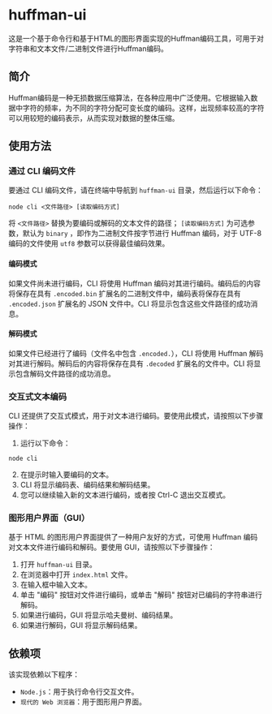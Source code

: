 # huffman-ui

这是一个基于命令行和基于HTML的图形界面实现的Huffman编码工具，可用于对字符串和文本文件/二进制文件进行Huffman编码。

## 简介
Huffman编码是一种无损数据压缩算法，在各种应用中广泛使用。它根据输入数据中字符的频率，为不同的字符分配可变长度的编码。这样，出现频率较高的字符可以用较短的编码表示，从而实现对数据的整体压缩。

## 使用方法

### 通过 CLI 编码文件

要通过 CLI 编码文件，请在终端中导航到 `huffman-ui` 目录，然后运行以下命令：

```shell
node cli <文件路径> [读取编码方式]
```

将 `<文件路径>` 替换为要编码或解码的文本文件的路径； `[读取编码方式]` 为可选参数，默认为 `binary` ，即作为二进制文件按字节进行 Huffman 编码，对于 UTF-8 编码的文件使用 `utf8` 参数可以获得最佳编码效果。

#### 编码模式

如果文件尚未进行编码，CLI 将使用 Huffman 编码对其进行编码。编码后的内容将保存在具有 `.encoded.bin` 扩展名的二进制文件中，编码表将保存在具有 `.encoded.json` 扩展名的 JSON 文件中。CLI 将显示包含这些文件路径的成功消息。

#### 解码模式

如果文件已经进行了编码（文件名中包含 `.encoded.`），CLI 将使用 Huffman 解码对其进行解码。解码后的内容将保存在具有 `.decoded` 扩展名的文件中。CLI 将显示包含解码文件路径的成功消息。

### 交互式文本编码

CLI 还提供了交互式模式，用于对文本进行编码。要使用此模式，请按照以下步骤操作：

1. 运行以下命令：

```shell
node cli
```

2. 在提示时输入要编码的文本。
3. CLI 将显示编码表、编码结果和解码结果。
4. 您可以继续输入新的文本进行编码，或者按 Ctrl-C 退出交互模式。

### 图形用户界面（GUI）

基于 HTML 的图形用户界面提供了一种用户友好的方式，可使用 Huffman 编码对文本文件进行编码和解码。要使用 GUI，请按照以下步骤操作：

1. 打开 `huffman-ui` 目录。
2. 在浏览器中打开 `index.html` 文件。
3. 在输入框中输入文本。
4. 单击 "编码" 按钮对文件进行编码，或单击 "解码" 按钮对已编码的字符串进行解码。
5. 如果进行编码，GUI 将显示哈夫曼树、编码结果。
6. 如果进行解码，GUI 将显示解码结果。

## 依赖项

该实现依赖以下程序：

- `Node.js`：用于执行命令行交互文件。
- `现代的 Web 浏览器`：用于图形用户界面。
